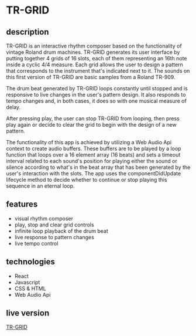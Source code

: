 # TR-GRID

## description

TR-GRID is an interactive rhythm composer based on the functionality of vintage Roland drum machines. TR-GRID generates its user interface by putting together 4 grids of 16 slots, each of them representing an 16th note inside a cyclic 4/4 measure. Each grid allows the user to design a pattern that corresponds to the instrument that's indicated next to it. The sounds on this first version of TR-GRID are basic samples from a Roland TR-909.

The drum beat generated by TR-GRID loops constantly until stopped and is responsive to live changes in the user's pattern design. It also responds to tempo changes and, in both cases, it does so with one musical measure of delay. 

After pressing play, the user can stop TR-GRID from looping, then press play again or decide to clear the grid to begin with the design of a new pattern.

The functionality of this app is achieved by utilizing a Web Audio Api context to create audio buffers. These buffers are to be played by a loop function that loops over a 16 element array (16 beats) and sets a timeout interval related to each sound's position for playing either the sound or silence according to what's in the beat array that has been generated by the user's interaction with the slots. The app uses the componentDidUpdate lifecycle method to decide whether to continue or stop playing this sequence in an eternal loop.

## features

* visual rhythm composer
* play, stop and clear grid controls
* infinite loop playback of the drum beat
* live response to pattern changes
* live tempo control

## technologies

* React
* Javascript
* CSS & HTML
* Web Audio Api

## live version

[TR-GRID](https://tr-grid.netlify.app)
